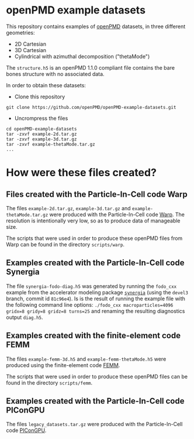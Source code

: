 # openPMD example datasets

This repository contains examples of [openPMD](http://www.openpmd.org/#/start) datasets, in three different geometries:
- 2D Cartesian
- 3D Cartesian
- Cylindrical with azimuthal decomposition ("thetaMode")

The `structure.h5` is an openPMD 1.1.0 compliant file contains the bare bones structure with no associated data.

In order to obtain these datasets:
- Clone this repository
```
git clone https://github.com/openPMD/openPMD-example-datasets.git
```
- Uncrompress the files
```
cd openPMD-example-datasets
tar -zxvf example-2d.tar.gz
tar -zxvf example-3d.tar.gz
tar -zxvf example-thetaMode.tar.gz
...
```

# How were these files created?

## Files created with the Particle-In-Cell code Warp

The files `example-2d.tar.gz`, `example-3d.tar.gz` and `example-thetaMode.tar.gz` were produced with the Particle-In-Cell code
[Warp](https://bitbucket.org/berkeleylab/warp). The resolution is intentionally very low, so as to produce data of manageable size.

The scripts that were used in order to produce these openPMD files from Warp can be found in the directory `scripts/warp`.

## Examples created with the Particle-In-Cell code Synergia
The file `synergia-fodo-diag.h5` was generated by running the `fodo_cxx` example from the accelerator modeling package [`synergia`](https://github.com/fnalacceleratormodeling/synergia2) (using the `devel3` branch, commit id `81c96e4`). Is is the result of running the example file with the following command line options: `./fodo_cxx macroparticles=4096 gridx=8 gridy=8 gridz=8 turns=25` and renaming the resulting diagnostics output `diag.h5`. 

## Examples created with the finite-element code FEMM

The files `example-femm-3d.h5` and `example-femm-thetaMode.h5` were produced using the finite-element code [FEMM](https://www.femm.info/wiki/HomePage).

The scripts that were used in order to produce these openPMD files can be found in the directory `scripts/femm`.

## Examples created with the Particle-In-Cell code PIConGPU

The files `legacy_datasets.tar.gz` were produced with the Particle-In-Cell code [PIConGPU](https://picongpu.readthedocs.io).
